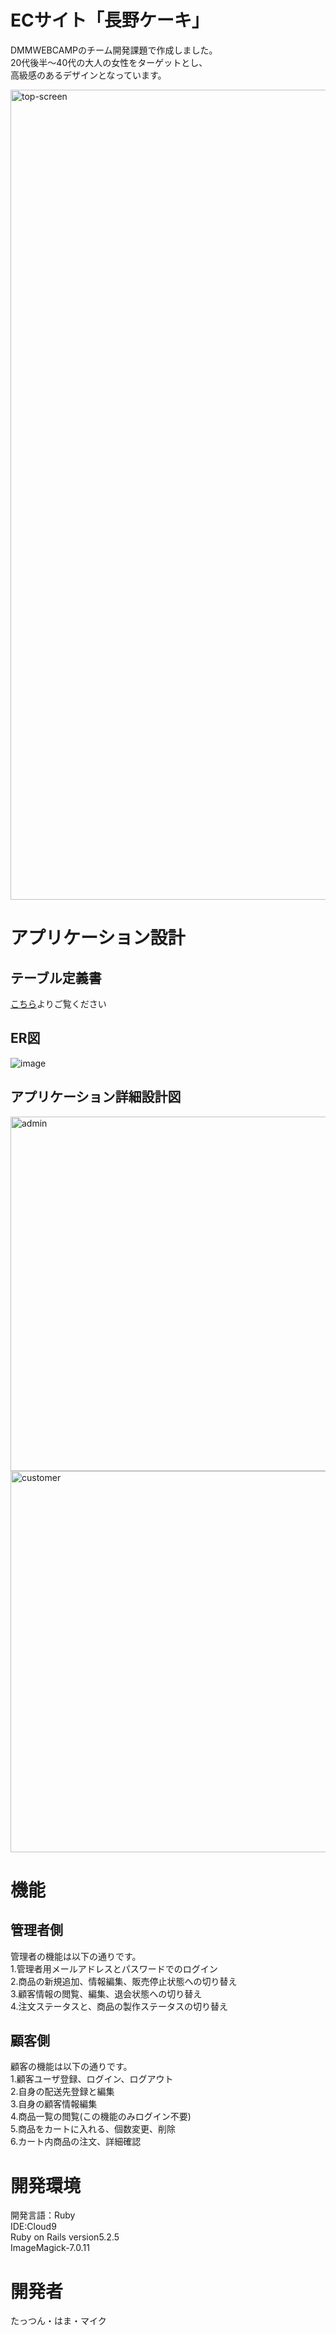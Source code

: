 #  ECサイト「長野ケーキ」

DMMWEBCAMPのチーム開発課題で作成しました。  
20代後半〜40代の大人の女性をターゲットとし、  
高級感のあるデザインとなっています。

<img width="1296" alt="top-screen" src="https://user-images.githubusercontent.com/78312000/119145425-96008d00-ba84-11eb-91fc-5e0ef8a847ed.png">

# アプリケーション設計
## テーブル定義書
[こちら](https://docs.google.com/spreadsheets/d/1O7NMBC0LyCQ3NQarhvakCtur5A0rcf-RoBIvrxzBXkM/edit?usp=sharing)よりご覧ください

## ER図
![image](https://user-images.githubusercontent.com/78312000/119122111-229d5200-ba69-11eb-8722-119ac1c7e103.png)

## アプリケーション詳細設計図

<img width="567" alt="admin" src="https://user-images.githubusercontent.com/78312000/119119428-254a7800-ba66-11eb-938e-21dad4855472.png">

<img width="610" alt="customer" src="https://user-images.githubusercontent.com/78312000/119121828-d7833f00-ba68-11eb-93c9-a7b4925e9281.png">

# 機能
## 管理者側

管理者の機能は以下の通りです。  
1.管理者用メールアドレスとパスワードでのログイン  
2.商品の新規追加、情報編集、販売停止状態への切り替え  
3.顧客情報の閲覧、編集、退会状態への切り替え  
4.注文ステータスと、商品の製作ステータスの切り替え

## 顧客側

顧客の機能は以下の通りです。  
1.顧客ユーザ登録、ログイン、ログアウト  
2.自身の配送先登録と編集  
3.自身の顧客情報編集  
4.商品一覧の閲覧(この機能のみログイン不要)  
5.商品をカートに入れる、個数変更、削除  
6.カート内商品の注文、詳細確認

# 開発環境

開発言語：Ruby  
IDE:Cloud9  
Ruby on Rails version5.2.5  
ImageMagick-7.0.11

# 開発者

たっつん・はま・マイク
